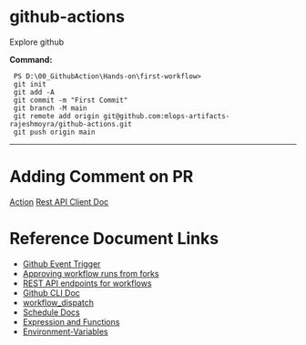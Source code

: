 # github-actions
Explore github

**Command:**
```console
 PS D:\00_GithubAction\Hands-on\first-workflow>
 git init     
 git add -A
 git commit -m "First Commit"
 git branch -M main 
 git remote add origin git@github.com:mlops-artifacts-rajeshmoyra/github-actions.git
 git push origin main  

```
----------

# Adding Comment on PR
[Action](https://github.com/actions/github-script)
[Rest API Client Doc](https://octokit.github.io/rest.js/v19/)

# Reference Document Links
- [Github Event Trigger](https://docs.github.com/en/actions/reference/workflows-and-actions/events-that-trigger-workflows#push)
- [Approving workflow runs from forks](https://docs.github.com/en/actions/how-tos/manage-workflow-runs/approve-runs-from-forks)
- [REST API endpoints for workflows](https://docs.github.com/en/rest/actions/workflows?apiVersion=2022-11-28#create-a-workflow-dispatch-event)
- [Github CLI Doc](https://cli.github.com/manual/gh_workflow_run)
- [workflow_dispatch](https://docs.github.com/en/actions/reference/workflows-and-actions/events-that-trigger-workflows#workflow_dispatch)
- [Schedule Docs](https://docs.github.com/en/actions/reference/workflows-and-actions/events-that-trigger-workflows#schedule)
- [Expression and Functions](https://docs.github.com/en/actions/reference/workflows-and-actions/expressions#functions)
- [Environment-Variables](https://docs.github.com/en/actions/how-tos/write-workflows/choose-what-workflows-do/use-variables#default-environment-variables)
